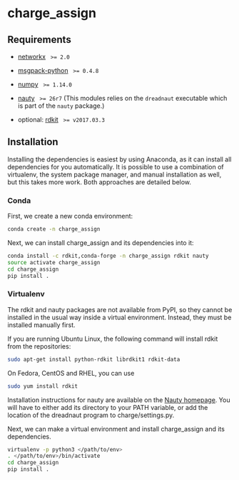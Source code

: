 # charge_assign

## Requirements

* [networkx](http://networkx.github.io/) ` >= 2.0`
* [msgpack-python](https://pypi.python.org/pypi/msgpack-python) ` >= 0.4.8`
* [numpy](http://www.numpy.org) ` >= 1.14.0`
* [nauty](http://users.cecs.anu.edu.au/~bdm/nauty/) ` >= 26r7` (This modules relies on the `dreadnaut` executable which is part of the `nauty` package.)

* optional: [rdkit](https://pypi.python.org/pypi/rdkit) ` >= v2017.03.3`

## Installation

Installing the dependencies is easiest by using Anaconda, as it can install all
dependencies for you automatically. It is possible to use a combination of
virtualenv, the system package manager, and manual installation as well, but
this takes more work. Both approaches are detailed below.

### Conda

First, we create a new conda environment:
```bash
conda create -n charge_assign
```

Next, we can install charge_assign and its dependencies into it:
```bash
conda install -c rdkit,conda-forge -n charge_assign rdkit nauty
source activate charge_assign
cd charge_assign
pip install .
```

### Virtualenv

The rdkit and nauty packages are not available from PyPI, so they cannot be
installed in the usual way inside a virtual environment. Instead, they must be
installed manually first.

If you are running Ubuntu Linux, the following command will install rdkit from
the repositories:

```bash
sudo apt-get install python-rdkit librdkit1 rdkit-data
```

On Fedora, CentOS and RHEL, you can use

```bash
sudo yum install rdkit
```

Installation instructions for nauty are available on the [Nauty
homepage](http://pallini.di.uniroma1.it/). You will have to either add its
directory to your PATH variable, or add the location of the dreadnaut program
to charge/settings.py.

Next, we can make a virtual environment and install charge_assign and its
dependencies.

```bash
virtualenv -p python3 </path/to/env>
. </path/to/env>/bin/activate
cd charge_assign
pip install .
```

